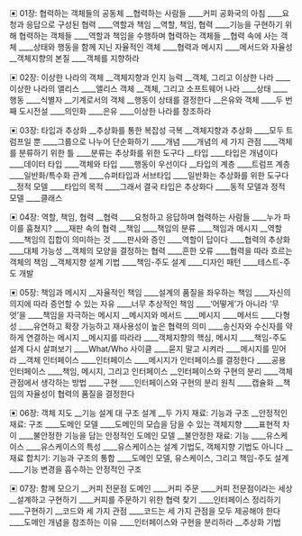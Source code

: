 ▣ 01장: 협력하는 객체들의 공동체
__협력하는 사람들
____커피 공화국의 아침
____요청과 응답으로 구성된 협력
____역할과 책임
__역할, 책임, 협력
____기능을 구현하기 위해 협력하는 객체들
____역할과 책임을 수행하며 협력하는 객체들
__협력 속에 사는 객체
____상태와 행동을 함께 지닌 자율적인 객체
____협력과 메시지
____메서드와 자율성
__객체지향의 본질
____객체를 지향하라

▣ 02장: 이상한 나라의 객체
__객체지향과 인지 능력
__객체, 그리고 이상한 나라
____이상한 나라의 앨리스
____앨리스 객체
__객체, 그리고 소프트웨어 나라
____상태
____행동
____식별자
__기계로서의 객체
__행동이 상태를 결정한다
__은유와 객체
____두 번째 도시전설
____의인화
____은유
____이상한 나라를 창조하라

▣ 03장: 타입과 추상화
__추상화를 통한 복잡성 극복
__객체지향과 추상화
____모두 트럼프일 뿐
____그룹으로 나누어 단순화하기
____개념
____개념의 세 가지 관점
____객체를 분류하기 위한 틀
____분류는 추상화를 위한 도구다
__타입
____타입은 개념이다
____데이터 타입
____객체와 타입
____행동이 우선이다
__타입의 계층
____트럼프 계층
____일반화/특수화 관계
____슈퍼타입과 서브타입
____일반화는 추상화를 위한 도구다
__정적 모델
____타입의 목적
____그래서 결국 타입은 추상화다
____동적 모델과 정적 모델
____클래스

▣ 04장: 역할, 책임, 협력
__협력
____요청하고 응답하며 협력하는 사람들
____누가 파이를 훔쳤지?
____재판 속의 협력
__책임
____책임의 분류
____책임과 메시지
__역할
____책임의 집합이 의미하는 것
____판사와 증인
____역할이 답이다
____협력의 추상화
____대체 가능성
__객체의 모양을 결정하는 협력
____흔한 오류
____협력을 따라 흐르는 객체의 책임
__객체지향 설계 기법
____책임-주도 설계
____디자인 패턴
____테스트-주도 개발

▣ 05장: 책임과 메시지
__자율적인 책임
____설계의 품질을 좌우하는 책임
____자신의 의지에 따라 증언할 수 있는 자유
____너무 추상적인 책임
____‘어떻게’가 아니라 ‘무엇’을
____책임을 자극하는 메시지
__메시지와 메서드
____메시지
____메서드
____다형성
____유연하고 확장 가능하고 재사용성이 높은 협력의 의미
____송신자와 수신자를 약하게 연결하는 메시지
__메시지를 따라라
____객체지향의 핵심, 메시지
____책임-주도 설계 다시 살펴보기
____What/Who 사이클
____묻지 말고 시켜라
____메시지를 믿어라
__객체 인터페이스
____인터페이스
____메시지가 인터페이스를 결정한다
____공용 인터페이스
____책임, 메시지, 그리고 인터페이스
__인터페이스와 구현의 분리
____객체 관점에서 생각하는 방법
____구현
____인터페이스와 구현의 분리 원칙
____캡슐화
__책임의 자율성이 협력의 품질을 결정한다

▣ 06장: 객체 지도
__기능 설계 대 구조 설계
__두 가지 재료: 기능과 구조
__안정적인 재료: 구조
____도메인 모델
____도메인의 모습을 담을 수 있는 객체지향
____표현적 차이
____불안정한 기능을 담는 안정적인 도메인 모델
__불안정한 재료: 기능
____유스케이스
____유스케이스의 특성
____유스케이스는 설계 기법도, 객체지향 기법도 아니다
__재료 합치기: 기능과 구조의 통합
____도메인 모델, 유스케이스, 그리고 책임-주도 설계
____기능 변경을 흡수하는 안정적인 구조

▣ 07장: 함께 모으기
__커피 전문점 도메인
____커피 주문
____커피 전문점이라는 세상
__설계하고 구현하기
____커피를 주문하기 위한 협력 찾기
____인터페이스 정리하기
____구현하기
__코드와 세 가지 관점
____코드는 세 가지 관점을 모두 제공해야 한다
____도메인 개념을 참조하는 이유
____인터페이스와 구현을 분리하라
__추상화 기법
